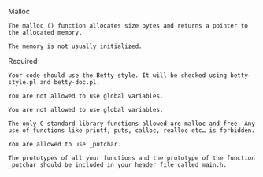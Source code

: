 

Malloc

	The malloc () function allocates size bytes and returns a pointer to the allocated memory.

	The memory is not usually initialized.


Required

	Your code should use the Betty style. It will be checked using betty-style.pl and betty-doc.pl.

	You are not allowed to use global variables.

	You are not allowed to use global variables.

	The only C standard library functions allowed are malloc and free. Any use of functions like printf, puts, calloc, realloc etc… is forbidden.

	You are allowed to use _putchar.
	
	The prototypes of all your functions and the prototype of the function _putchar should be included in your header file called main.h.

